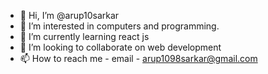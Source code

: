 - 👋 Hi, I’m @arup10sarkar
- 👀 I’m interested in computers and programming. 
- 🌱 I’m currently learning react js 
- 💞️ I’m looking to collaborate on web development
- 📫 How to reach me - email - arup1098sarkar@gmail.com


